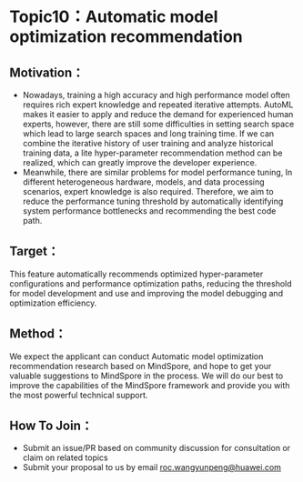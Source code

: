 # Topic10：Automatic model optimization recommendation

## Motivation：
* Nowadays, training a high accuracy and high performance model often requires rich expert knowledge and repeated iterative attempts. AutoML makes it easier to apply and reduce the demand for experienced human experts, however, there are still some difficulties in setting search space which lead to large search spaces and long training time. If we can combine the iterative history of user training and analyze historical training data, a lite hyper-parameter recommendation method can be realized, which can greatly improve the developer experience.
* Meanwhile, there are similar problems for model performance tuning, In different heterogeneous hardware, models, and data processing scenarios, expert knowledge is also required. Therefore, we aim to reduce the performance tuning threshold by automatically identifying system performance bottlenecks and recommending the best code path.
​
## Target：
This feature automatically recommends optimized hyper-parameter configurations and performance optimization paths, reducing the threshold for model development and use and improving the model debugging and optimization efficiency.

## Method：
​We expect the applicant can conduct Automatic model optimization recommendation research based on MindSpore, and hope to get your valuable suggestions to MindSpore in the process. We will do our best to improve the capabilities of the MindSpore framework and  provide you with the most powerful technical support.

## How To Join：
* Submit an issue/PR based on community discussion for consultation or claim on related topics
* Submit your proposal to us by email <roc.wangyunpeng@huawei.com>
